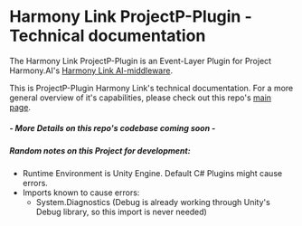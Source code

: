 # Harmony Link ProjectP-Plugin - Technical documentation

The Harmony Link ProjectP-Plugin is an Event-Layer Plugin for Project Harmony.AI's [Harmony Link AI-middleware](https://github.com/harmony-ai-solutions/harmony-link).

This is ProjectP-Plugin Harmony Link's technical documentation. For a more general overview of it's
capabilities, please check out this repo's 
[main page](https://github.com/harmony-ai-solutions/projectp-harmony-link-plugin).

##### - More Details on this repo's codebase coming soon -



##### Random notes on this Project for development:

- Runtime Environment is Unity Engine. Default C# Plugins might cause errors.
- Imports known to cause errors:
  - System.Diagnostics (Debug is already working through Unity's Debug library, so this import is never needed)
